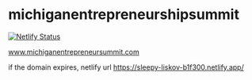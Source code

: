 # michiganentrepreneurshipsummit

[![Netlify Status](https://api.netlify.com/api/v1/badges/fbbe016a-54f3-4d66-a351-df2b82200bd7/deploy-status)](https://app.netlify.com/sites/sleepy-liskov-b1f300/deploys)

www.michiganentrepreneursummit.com 

if the domain expires, netlify url
https://sleepy-liskov-b1f300.netlify.app/

